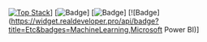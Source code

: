[![Top Stack](https://widget.realdeveloper.pro/api/top?stack=.NET,Vue.js,Oracle)](https://github.com/YongSeok-Jang)]
[![Badge](https://widget.realdeveloper.pro/api/badge?title=Languages&badges=C++,C#,Bootstrap)]
[![Badge](https://widget.realdeveloper.pro/api/badge?title=Database&badges=Oracle,MSSQL,MySQL,Hadoop,RabbitMQ,Memcached)]
[![Badge](https://widget.realdeveloper.pro/api/badge?title=Etc&badges=MachineLearning,Microsoft Power BI)]
